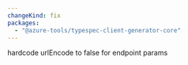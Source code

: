 ```yaml
---
changeKind: fix
packages:
  - "@azure-tools/typespec-client-generator-core"
---
```


hardcode urlEncode to false for endpoint params